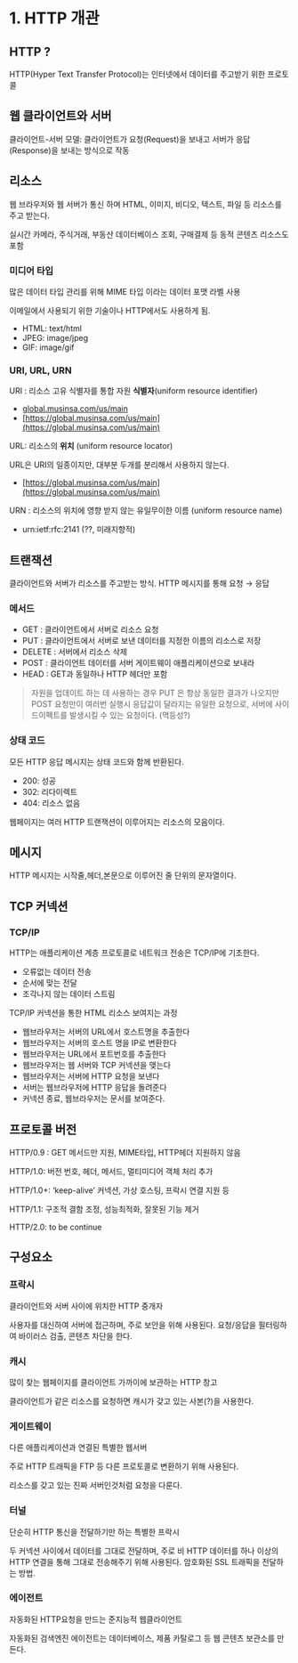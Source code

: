 # 1. HTTP 개관

## HTTP ?

HTTP(Hyper Text Transfer Protocol)는 인터넷에서 데이터를 주고받기 위한 프로토콜

## 웹 클라이언트와 서버

클라이언트-서버 모델: 클라이언트가 요청(Request)을 보내고 서버가 응답(Response)을 보내는 방식으로 작동

## 리소스

웹 브라우저와 웹 서버가 통신 하며 HTML, 이미지, 비디오, 텍스트, 파일 등 리소스를 주고 받는다.

실시간 카메라, 주식거래, 부동산 데이터베이스 조회, 구매결제 등 동적 콘텐츠 리소스도 포함

### 미디어 타입

많은 데이터 타입 관리를 위해 MIME 타입 이라는 데이터 포맷 라벨 사용

이메일에서 사용되기 위한 기술이나 HTTP에서도 사용하게 됨.

- HTML: text/html
- JPEG: image/jpeg
- GIF: image/gif

### URI, URL, URN

URI : 리소스 고유 식별자를 통합 자원 **식별자**(uniform resource identifier)

- [global.musinsa.com/us/main](https://global.musinsa.com/us/main)
- [https://global.musinsa.com/us/main](https://global.musinsa.com/us/main)

URL: 리소스의 **위치** (uniform resource locator)

URL은 URI의 일종이지만, 대부분 두개를 분리해서 사용하지 않는다.

- [https://global.musinsa.com/us/main](https://global.musinsa.com/us/main)

URN : 리소스의 위치에 영향 받지 않는 유일무이한 이름 (uniform resource name)

- urn:ietf:rfc:2141 (??, 미래지향적)

## 트랜잭션

클라이언트와 서버가 리소스를 주고받는 방식. HTTP 메시지를 통해 요청 → 응답

### 메서드

- GET : 클라이언트에서 서버로 리소스 요청
- PUT : 클라이언트에서 서버로 보낸 데이터를 지정한 이름의 리소스로 저장
- DELETE : 서버에서 리소스 삭제
- POST : 클라이언트 데이터를 서버 게이트웨이 애플리케이션으로 보내라
- HEAD : GET과 동일하나 HTTP 헤더만 포함

> 자원을 업데이트 하는 데 사용하는 경우 PUT 은 항상 동일한 결과가 나오지만 POST 요청만이 여러번 실행시 응답값이 달라지는 유일한 요청으로, 서버에 사이드이펙트를 발생시킬 수 있는 요청이다. (멱등성?)

### 상태 코드

모든 HTTP 응답 메시지는 상태 코드와 함께 반환된다.

- 200: 성공
- 302: 리다이렉트
- 404: 리소스 없음

웹페이지는 여러 HTTP 트랜잭션이 이루어지는 리소스의 모음이다.

## 메시지

HTTP 메시지는 시작줄,헤더,본문으로 이루어진 줄 단위의 문자열이다.

## TCP 커넥션

### TCP/IP

HTTP는 애플리케이션 계층 프로토콜로 네트워크 전송은 TCP/IP에 기초한다.

- 오류없는 데이터 전송
- 순서에 맞는 전달
- 조각나지 않는 데이터 스트림

TCP/IP 커넥션을 통한 HTML 리소스 보여지는 과정

- 웹브라우저는 서버의 URL에서 호스트명을 추출한다
- 웹브라우저는 서버의 호스트 명을 IP로 변환한다
- 웹브라우저는 URL에서 포트번호를 추출한다
- 웹브라우저는 웹 서버와 TCP 커넥션을 맺는다
- 웹브라우저는 서버에 HTTP 요청을 보낸다
- 서버는 웹브라우저에 HTTP 응답을 돌려준다
- 커넥션 종료, 웹브라우저는 문서를 보여준다.

## 프로토콜 버전

HTTP/0.9 : GET 메서드만 지원, MIME타입, HTTP헤더 지원하지 않음

HTTP/1.0: 버전 번호, 헤더, 메서드, 멀티미디어 객체 처리 추가

HTTP/1.0+: ‘keep-alive’ 커넥션, 가상 호스팅, 프락시 연결 지원 등

HTTP/1.1: 구조적 결함 조정, 성능최적화, 잘못된 기능 제거

HTTP/2.0: to be continue

## 구성요소

### 프락시

클라이언트와 서버 사이에 위치한 HTTP 중개자

사용자를 대신하여 서버에 접근하며, 주로 보안을 위해 사용된다. 요청/응답을 필터링하여 바이러스 검출, 콘텐츠 차단을 한다.

### 캐시

많이 찾는 웹페이지를 클라이언트 가까이에 보관하는 HTTP 창고

클라이언트가 같은 리소스를 요청하면 캐시가 갖고 있는 사본(?)을 사용한다.

### 게이트웨이

다른 애플리케이션과 연결된 특별한 웹서버

주로 HTTP 트래픽을 FTP 등 다른 프로토콜로 변환하기 위해 사용된다.

리소스를 갖고 있는 진짜 서버인것처럼 요청을 다룬다.

### 터널

단순히 HTTP 통신을 전달하기만 하는 특별한 프락시

두 커넥션 사이에서 데이터를 그대로 전달하며, 주로 비 HTTP 데이터를 하나 이상의 HTTP 연결을 통해 그대로 전송해주기 위해 사용된다. 암호화된 SSL 트래픽을 전달하는 방법.

### 에이전트

자동화된 HTTP요청을 만드는 준지능적 웹클라이언트

자동화된 검색엔진 에이전트는 데이터베이스, 제품 카탈로그 등 웹 콘텐츠 보관소를 만든다.
